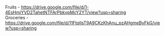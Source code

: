 Fruits - https://drive.google.com/file/d/1-4EsHmiYVD2TahetNTFArPbkvpMcY2YT/view?usp=sharing \
Groceries - https://drive.google.com/file/d/11FtqIlsT9A9CKzKhAnu_pzAHgmeByFkG/view?usp=sharing
